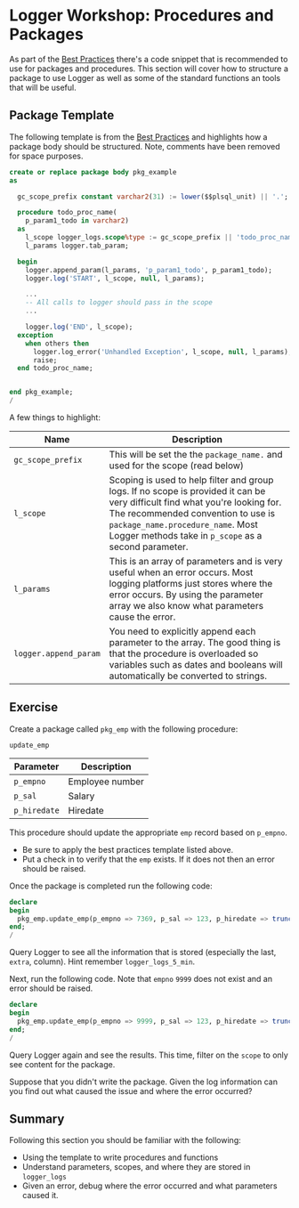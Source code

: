 # Logger Workshop: Procedures and Packages

As part of the [Best Practices](https://github.com/OraOpenSource/Logger/blob/master/docs/Best%20Practices.md) there's a code snippet that is recommended to use for packages and procedures. This section will cover how to structure a package to use Logger as well as some of the standard functions an tools that will be useful.

## Package Template

The following template is from the [Best Practices](https://github.com/OraOpenSource/Logger/blob/master/docs/Best%20Practices.md) and highlights how a package body should be structured. Note, comments have been removed for space purposes.

```sql
create or replace package body pkg_example
as

  gc_scope_prefix constant varchar2(31) := lower($$plsql_unit) || '.';

  procedure todo_proc_name(
    p_param1_todo in varchar2)
  as
    l_scope logger_logs.scope%type := gc_scope_prefix || 'todo_proc_name';
    l_params logger.tab_param;

  begin
    logger.append_param(l_params, 'p_param1_todo', p_param1_todo);
    logger.log('START', l_scope, null, l_params);

    ...
    -- All calls to logger should pass in the scope
    ...

    logger.log('END', l_scope);
  exception
    when others then
      logger.log_error('Unhandled Exception', l_scope, null, l_params);
      raise;
  end todo_proc_name;


end pkg_example;
/
```

A few things to highlight:

 Name | Description
--- | ---
`gc_scope_prefix` | This will be set the the `package_name.` and used for the scope (read below)
`l_scope` | Scoping is used to help filter and group logs. If no scope is provided it can be very difficult find what you're looking for. The recommended convention to use is `package_name.procedure_name`. Most Logger methods take in `p_scope` as a second parameter.
`l_params` | This is an array of parameters and is very useful when an error occurs. Most logging platforms just stores where the error occurs. By using the parameter array we also know what parameters cause the error.
`logger.append_param` | You need to explicitly append each parameter to the array. The good thing is that the procedure is overloaded so variables such as dates and booleans will automatically be converted to strings.


## Exercise

Create a package called `pkg_emp` with the following procedure:

`update_emp`

Parameter | Description
--- | ---
`p_empno` | Employee number
`p_sal` | Salary
`p_hiredate` | Hiredate

This procedure should update the appropriate `emp` record based on `p_empno`.

- Be sure to apply the best practices template listed above.
- Put a check in to verify that the `emp` exists. If it does not then an error should be raised.

Once the package is completed run the following code:

```sql
declare
begin
  pkg_emp.update_emp(p_empno => 7369, p_sal => 123, p_hiredate => trunc(sysdate));
end;
/
```

Query Logger to see all the information that is stored (especially the last, `extra`, column). Hint remember `logger_logs_5_min`.


Next, run the following code. Note that `empno` `9999` does not exist and an error should be raised.

```sql
declare
begin
  pkg_emp.update_emp(p_empno => 9999, p_sal => 123, p_hiredate => trunc(sysdate));
end;
/
```

Query Logger again and see the results. This time, filter on the `scope` to only see content for the package.

Suppose that you didn't write the package. Given the log information can you find out what caused the issue and where the error occurred?


## Summary

Following this section you should be familiar with the following:

- Using the template to write procedures and functions
- Understand parameters, scopes, and where they are stored in `logger_logs`
- Given an error, debug where the error occurred and what parameters caused it.
